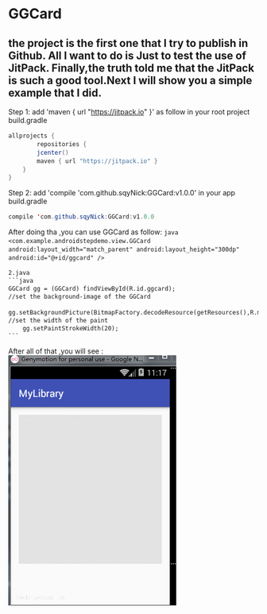 GGCard
===
the project is the first one that I try to publish in Github. All I want to do is Just to test the use of JitPack. Finally,the truth told me that the JitPack is such a good tool.Next I will show you a simple example that I did.
----------------------------------------------------------------------------------------------------------------------------------------
Step 1:
 add  'maven { url "https://jitpack.io" }' as follow in your root project build.gradle
```java
allprojects {
        repositories { 
        jcenter()
        maven { url "https://jitpack.io" }
    }
}
```
Step 2:
 add 'compile 'com.github.sqyNick:GGCard:v1.0.0' in your app build.gradle
 ```java 
 compile 'com.github.sqyNick:GGCard:v1.0.0 
 ```
 After doing tha ,you can use GGCard as follow:
 	```java
	<com.example.androidstepdemo.view.GGCard
         android:layout_width="match_parent"
         android:layout_height="300dp"
         android:id="@+id/ggcard"
          />
	  ```
	  
	2.java
	```java
	GGCard gg = (GGCard) findViewById(R.id.ggcard);
	//set the background-image of the GGCard
        gg.setBackgroundPicture(BitmapFactory.decodeResource(getResources(),R.mipmap.ic_launcher)); 
	//set the width of the paint
        gg.setPaintStrokeWidth(20);
	```
	
		
After all of that ,you will see :<br>
![github](https://github.com/sqyNick/GGCard/blob/master/android_ggcard.gif)

 

